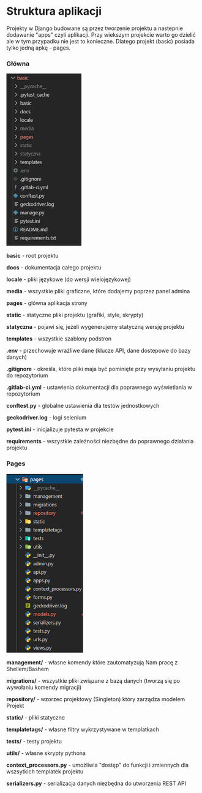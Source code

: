 # Struktura aplikacji

Projekty w Django budowane są przez tworzenie projektu a nastepnie dodawanie "apps" czyli aplikacji. Przy wiekszym projekcie warto go dzielić ale w tym przypadku nie jest to konieczne. Dlatego projekt (basic) posiada tylko jedną apkę - pages. 

### Główna

![Główne drzewo aplikaji](../images/struktura.png)

**basic** - root projektu

**docs** - dokumentacja całego projektu

**locale** - pliki językowe (do wersji wielojęzykowej)

**media** - wszystkie pliki graficzne, które dodajemy poprzez panel admina

**pages** - główna aplikacja strony

**static** - statyczne pliki projektu (grafiki, style, skrypty)

**statyczna** - pojawi się, jeżeli wygenerujemy statyczną wersję projektu

**templates** - wszystkie szablony podstron

**.env** - przechowuje wrażliwe dane (klucze API, dane dostepowe do bazy danych)

**.gitignore** - określa, które pliki maja być pominięte przy wysyłaniu projektu do repozytorium

**.gitlab-ci.yml** - ustawienia dokumentacji dla poprawnego wyświetlania w repozytorium

**conftest.py** - globalne ustawienia dla testów jednostkowych

**geckodriver.log** - logi selenium

**pytest.ini** - inicjalizuje pytesta w projekcie

**requirements** - wszystkie zależności niezbędne do poprawnego działania projektu

### Pages

![Struktura pages](../images/pages.png)

**management/** - własne komendy które zautomatyzują Nam pracę z Shellem/Bashem

**migrations/** - wszystkie pliki związane z bazą danych (tworzą się po wywołaniu komendy migracji)

**repository/** - wzorzec projektowy (Singleton) który zarządza modelem Projekt

**static/** - pliki statyczne

**templatetags/** - własne filtry wykrzystywane w templatkach

**tests/** - testy projektu

**utils/** - własne skrypty pythona

**context_processors.py** - umożliwia "dostęp" do funkcji i zmiennych dla wszsytkich templatek projektu

**serializers.py** - serializacja danych niezbędna do utworzenia REST API